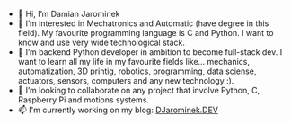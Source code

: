 - 👋 Hi, I’m Damian Jarominek
- 👀 I’m interested in Mechatronics and Automatic (have degree in this field). My favourite programming language is C and Python. I want to know and use very wide technological stack. 
- 🌱 I’m backend Python developer in ambition to become full-stack dev. I want to learn all my life in my favourite fields like... mechanics, automatization, 3D printig, robotics, programming, data sciense, actuators, sensors, computers and any new technology :).
- 💞️ I’m looking to collaborate on any project that involve Python, C, Raspberry Pi and motions systems. 
- 📫 I'm currently working on my blog: [DJarominek.DEV](https://djarominek.dev/)


